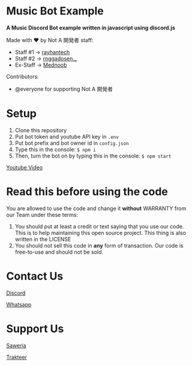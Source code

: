# Music Bot Example

  **A Music Discord Bot example written in javascript using discord.js**
  
  Made with ♥ by Not A 開発者 staff: 
  - Staff #1 -> [rayhantech](https://github.com/rayhantech)
  - Staff #2 -> [rnggadosen._](https://github.com/RanggaGultom)
  - Ex-Staff -> [Mednoob](https://github.com/Mednoob)
  
  Contributors:
  - @everyone for supporting Not A 開発者
  
# Setup
  1. Clone this repository
  2. Put bot token and youtube API key in `.env`
  3. Put bot prefix and bot owner id in `config.json`
  4. Type this in the console: `$ npm i`
  5. Then, turn the bot on by typing this in the console: `$ npm start`
  
  [Youtube Video](https://youtu.be/rigmqMtWfzM)
  
# Read this before using the code
  You are allowed to use the code and change it **without** WARRANTY from our Team under these terms:
  1. You should put at least a credit or text saying that you use our code. This is to help maintaining this open source project. This thing is also written in the LICENSE
  2. You should not sell this code in **any** form of transaction. Our code is free-to-use and should not be sold.
  
# Contact Us
 [Discord](https://clidev.my.id/discord)
 
 [Whatsapp](https://chat.whatsapp.com/FRbJk3AIMwL2pKe95IrBwX)
 
# Support Us
[Saweria](https://clidev.my.id/donate/saweria)

[Trakteer](https://clidev.my.id/donate/trakteer)
